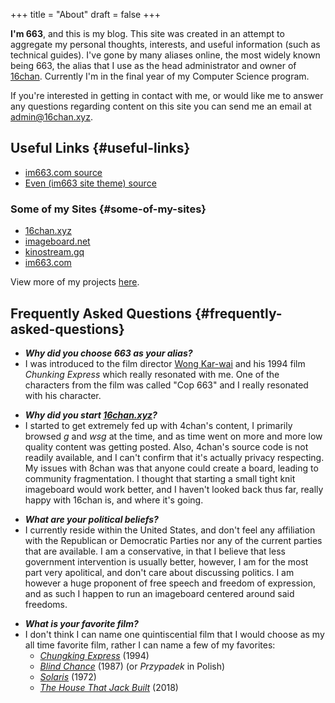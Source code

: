 +++
title = "About"
draft = false
+++

**I'm 663**, and this is my blog. This site was created in an attempt to
aggregate my personal thoughts, interests, and useful information
(such as technical guides).
I've gone by many aliases online, the most widely known being 663,
the alias that I use as the head administrator and owner of [16chan](https://16chan.xyz/).
Currently I'm in the final year of my Computer Science program.

If you're interested in getting in contact with me, or would like me
to answer any questions regarding content on this site you can send me
an email at [admin@16chan.xyz](mailto:admin@16chan.xyz).


## Useful Links {#useful-links}

-   [im663.com source](https://github.com/maksrago/im663.com)
-   [Even (im663 site theme) source](https://github.com/olOwOlo/hugo-theme-even)


### Some of my Sites {#some-of-my-sites}

-   [16chan.xyz](https://16chan.xyz/)
-   [imageboard.net](https://imageboard.net/)
-   [kinostream.gq](https://kinostream.gq/)
-   [im663.com](https://im663.com/)

View more of my projects [here](https://github.com/maksrago).


## Frequently Asked Questions {#frequently-asked-questions}

-   **_Why did you choose 663 as your alias?_**
-   I was introduced to the film director [Wong Kar-wai](https://en.wikipedia.org/wiki/Wong%5FKar-wai) and his 1994
    film _Chunking Express_ which really resonated
    with me. One of the characters from the film was called "Cop 663"
    and I really resonated with his character.

<!--listend-->

-   **_Why did you start [16chan.xyz](https://www.16chan.xyz)?_**
-   I started to get extremely fed up with 4chan's content, I
    primarily browsed _g_ and _wsg_ at the time, and as time went on
    more and more low quality content was getting posted. Also,
    4chan's source code is not readily available, and I can't confirm
    that it's actually privacy respecting. My issues with 8chan was
    that anyone could create a board, leading to community
    fragmentation. I thought that starting a small tight knit
    imageboard would work better, and I haven't looked back thus far,
    really happy with 16chan is, and where it's going.

<!--listend-->

-   **_What are your political beliefs?_**
-   I currently reside within the United States, and don't feel any
    affiliation with the Republican or Democratic Parties nor any of
    the current parties that are available. I am a conservative, in
    that I believe that less government intervention is usually
    better, however, I am for the most part very apolitical, and
    don't care about discussing politics. I am however a huge
    proponent of free speech and freedom of expression, and as such I
    happen to run an imageboard centered around said freedoms.

<!--listend-->

-   **_What is your favorite film?_**
-   I don't think I can name one quintiscential film that I would
    choose as my all time favorite film, rather I can name a few of
    my favorites:
    -   _[Chungking Express](https://en.wikipedia.org/wiki/Chungking%5FExpress)_ (1994)
    -   _[Blind Chance](https://en.wikipedia.org/wiki/Blind%5FChance)_ (1987) (or _Przypadek_ in Polish)
    -   _[Solaris](https://en.wikipedia.org/wiki/Solaris%5F(1972%5Ffilm))_ (1972)
    -   _[The House That Jack Built](https://en.wikipedia.org/wiki/The%5FHouse%5FThat%5FJack%5FBuilt%5F(2018%5Ffilm))_ (2018)